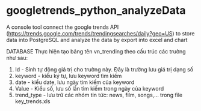 # googletrends_python_analyzeData
A console tool connect the google trends API (https://trends.google.com/trends/trendingsearches/daily?geo=US) to store data into PostgreSQL and analyze the data by export into excel and chart

DATABASE
Thực hiện tạo bảng tên vn_trending theo cấu trúc các trường như sau:

1.	Id -	Sinh tự động giá trị cho trường này. Đây là trường lưu giá trị dạng số
2.	keyword -	kiểu ký tự, lưu keyword tìm kiếm
3.	date -	kiểu date, lưu ngày tìm kiếm của keyword
4.	Value -	Kiểu số, lưu số lần tìm kiếm trong ngày của keyword
5.	trend_type -	lưu trữ các nhóm tin tức: news, film, songs,... trong file key_trends.xls

